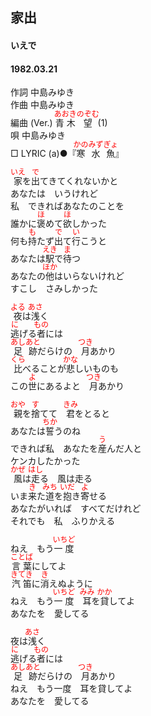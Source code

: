 <style type="text/css">
	ruby{
	    ruby-position: over;
	}
	ruby > rt{font-size: 12px;color:red;}
	p{font:16px;font-size: '楷体'}
</style>
## 家出
#### いえで
#### 1982.03.21


作詞       中島みゆき  
作曲       中島みゆき  
編曲 (Ver.)       <ruby><rb>青木</rb><rp>(</rp><rt>あおき</rt><rp>)</rp></ruby><ruby><rb>望</rb><rp>(</rp><rt>のぞむ</rt><rp>)</rp></ruby> (1)  
唄       中島みゆき  
□ LYRIC (a)●『<ruby><rb>寒水</rb><rp>(</rp><rt>かのみず</rt><rp>)</rp></ruby><ruby><rb>魚</rb><rp>(</rp><rt>ぎょ</rt><rp>)</rp></ruby>』  


<ruby><rb>家</rb><rp>(</rp><rt>いえ</rt><rp>)</rp></ruby>を<ruby><rb>出</rb><rp>(</rp><rt>で</rt><rp>)</rp></ruby>てきてくれないかと  
あなたは　いうけれど  
私　できればあなたのことを  
誰かに<ruby><rb>褒</rb><rp>(</rp><rt>ほ</rt><rp>)</rp></ruby>めて<ruby><rb>欲</rb><rp>(</rp><rt>ほ</rt><rp>)</rp></ruby>しかった  
何も<ruby><rb>持</rb><rp>(</rp><rt>も</rt><rp>)</rp></ruby>たず<ruby><rb>出</rb><rp>(</rp><rt>で</rt><rp>)</rp></ruby>て<ruby><rb>行</rb><rp>(</rp><rt>い</rt><rp>)</rp></ruby>こうと  
あなたは<ruby><rb>駅</rb><rp>(</rp><rt>えき</rt><rp>)</rp></ruby>で<ruby><rb>待</rb><rp>(</rp><rt>ま</rt><rp>)</rp></ruby>つ  
あなたの<ruby><rb>他</rb><rp>(</rp><rt>ほか</rt><rp>)</rp></ruby>はいらないけれど  
すこし　さみしかった  
  
<ruby><rb>夜</rb><rp>(</rp><rt>よる</rt><rp>)</rp></ruby>は<ruby><rb>浅</rb><rp>(</rp><rt>あさ</rt><rp>)</rp></ruby>く  
<ruby><rb>逃</rb><rp>(</rp><rt>に</rt><rp>)</rp></ruby>げる<ruby><rb>者</rb><rp>(</rp><rt>もの</rt><rp>)</rp></ruby>には  
<ruby><rb>足跡</rb><rp>(</rp><rt>あしあと</rt><rp>)</rp></ruby>だらけの　<ruby><rb>月</rb><rp>(</rp><rt>つき</rt><rp>)</rp></ruby>あかり  
<ruby><rb>比</rb><rp>(</rp><rt>くら</rt><rp>)</rp></ruby>べることが<ruby><rb>悲</rb><rp>(</rp><rt>かな</rt><rp>)</rp></ruby>しいものも  
この<ruby><rb>世</rb><rp>(</rp><rt>よ</rt><rp>)</rp></ruby>にあるよと　<ruby><rb>月</rb><rp>(</rp><rt>つき</rt><rp>)</rp></ruby>あかり  
  
<ruby><rb>親</rb><rp>(</rp><rt>おや</rt><rp>)</rp></ruby>を<ruby><rb>捨</rb><rp>(</rp><rt>す</rt><rp>)</rp></ruby>てて　<ruby><rb>君</rb><rp>(</rp><rt>きみ</rt><rp>)</rp></ruby>をとると  
あなたは<ruby><rb>誓</rb><rp>(</rp><rt>ちか</rt><rp>)</rp></ruby>うのね  
できれば私　あなたを<ruby><rb>産</rb><rp>(</rp><rt>う</rt><rp>)</rp></ruby>んだ人と  
ケンカしたかった  
<ruby><rb>風</rb><rp>(</rp><rt>かぜ</rt><rp>)</rp></ruby>は<ruby><rb>走</rb><rp>(</rp><rt>はし</rt><rp>)</rp></ruby>る　風は走る  
いま<ruby><rb>来</rb><rp>(</rp><rt>き</rt><rp>)</rp></ruby>た<ruby><rb>道</rb><rp>(</rp><rt>みち</rt><rp>)</rp></ruby>を<ruby><rb>抱</rb><rp>(</rp><rt>いだ</rt><rp>)</rp></ruby>き<ruby><rb>寄</rb><rp>(</rp><rt>よ</rt><rp>)</rp></ruby>せる  
あなたがいれば　すべてだけれど  
それでも　私　ふりかえる  
  
ねえ　もう<ruby><rb>一度</rb><rp>(</rp><rt>いちど</rt><rp>)</rp></ruby>  
<ruby><rb>言葉</rb><rp>(</rp><rt>ことば</rt><rp>)</rp></ruby>にしてよ  
<ruby><rb>汽笛</rb><rp>(</rp><rt>きてき</rt><rp>)</rp></ruby>に<ruby><rb>消</rb><rp>(</rp><rt>き</rt><rp>)</rp></ruby>えぬように  
ねえ　もう<ruby><rb>一度</rb><rp>(</rp><rt>いちど</rt><rp>)</rp></ruby>　<ruby><rb>耳</rb><rp>(</rp><rt>みみ</rt><rp>)</rp></ruby>を<ruby><rb>貸</rb><rp>(</rp><rt>かか</rt><rp>)</rp></ruby>してよ  
あなたを　愛してる  
  
夜は<ruby><rb>浅</rb><rp>(</rp><rt>あさ</rt><rp>)</rp></ruby>く  
<ruby><rb>逃</rb><rp>(</rp><rt>に</rt><rp>)</rp></ruby>げる<ruby><rb>者</rb><rp>(</rp><rt>もの</rt><rp>)</rp></ruby>には  
<ruby><rb>足跡</rb><rp>(</rp><rt>あしあと</rt><rp>)</rp></ruby>だらけの　<ruby><rb>月</rb><rp>(</rp><rt>つき</rt><rp>)</rp></ruby>あかり  
ねえ　もう一度　耳を貸してよ  
あなたを　愛してる  